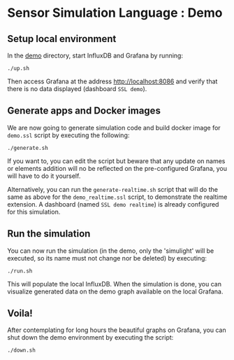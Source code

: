 # Sensor Simulation Language : Demo

## Setup local environment

In the [demo](.) directory, start InfluxDB and Grafana by running:
```
./up.sh
```

Then access Grafana at the address [http://localhost:8086](http://localhost:8086) and verify that there is no data displayed (dashboard `SSL demo`).

## Generate apps and Docker images

We are now going to generate simulation code and build docker image for `demo.ssl` script by executing the following:
```
./generate.sh
```
If you want to, you can edit the script but beware that any update on names or elements addition will no be reflected on the pre-configured Grafana, you will have to do it yourself.

Alternatively, you can run the `generate-realtime.sh` script that will do the same as above for the `demo_realtime.ssl` script, to demonstrate the realtime extension. A dashboard (named `SSL demo realtime`) is already configured for this simulation.

## Run the simulation
You can now run the simulation (in the demo, only the 'simulight' will be executed, so its name must not change nor be deleted) by executing:
```
./run.sh
```

This will populate the local InfluxDB. When the simulation is done, you can visualize generated data on the demo graph available on the local Grafana.

## Voila!

After contemplating for long hours the beautiful graphs on Grafana, you can shut down the demo environment by executing the script:
```
./down.sh
```